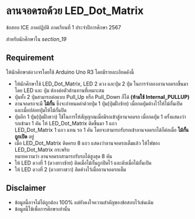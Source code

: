 # ลานจอดรถด้วย LED_Dot_Matrix

ข้อสอบ ICE ภาคปฏิบัติ ภาคเรียนที่ 1 ประจำปีการศึกษา 2567  

สำหรับนักศึกษาใน _section_19_

## Requirement

ให้นักศึกษาต่อวงจรโดยใช้ Arduino Uno R3 โดยมีรายละเอียดดังนี้

* ให้นักศึกษาใช้ LED_Dot_Matrix, LED 2 ดวง และปุ่ม 2 ปุ่ม ในการจำลองลานจอดรถขึ้นมา โดย LED และ ปุ่ม ต้องต่อตัวต้านทานที่เหมาะสม
* ปุ่มทั้ง 2 ปุ่มสามารถต่อแบบ Pull_Up หรือ Pull_Down ก็ได้ __(ห้ามใช้ Internal_PULLUP)__
* ลานจอดรถจะมี __ไม้กั้น__ ซึ่งจะกำหนดค่าด้วยปุ่ม 1 ปุ่ม(ปุ่มฝั่งซ้าย) เมื่อกดปุ่มค้างไว้ให้ไม้กั้นเปิด และเมื่อปล่อยปุ่มให้ไม้กั้นปิด
* ปุ่มอีก 1 ปุ่ม(ปุ่มฝั่งขวา) ใช้ในการให้สัญญาณเมื่อมีรถเข้าสู่ลานจอดรถ เมื่อกดปุ่ม 1 ครั้งแสดงว่ารถเข้ามา 1 คัน ให้ LED_Dot_Matrix ติดขึ้นมา 1 แถว  
  LED_Dot_Matrix 1 แถว แทน รถ 1 คัน โดยจะสามารถรับรถเข้าลานจอดรถได้ก็ต่อเมื่อ __ไม้กั้นถูกเปิด__ อยู่
* เมื่อ LED_Dot_Matrix ติดครบ 8 แถว แสดงว่าลานจอดรถเต็มแล้ว ให้ไฟของ LED_Dot_Matrix กระพริบ  
  หมายความว่า ลานจอดรถสามารถรับรถได้สูงสุด 8 คัน
* ให้ LED ดวงที่ 1 (ดวงทางซ้าย) ติดเมื่อไม้กั้นถูกปิดไว้ และดับเมื่อไม้กั้นเปิด
* ให้ LED ดวงที่ 2 (ดวงทางขวา) ติดค้างไว้เมื่อลานจอดรถเต็ม

## Disclaimer

* ข้อมูลนี้อาจไม่ได้ถูกต้อง 100% แต่ยังคงใจความสำคัญของข้อสอบไว้เช่นเดิม
* ข้อมูลนี้ใช้เพื่อการศึกษาเท่านั้น
